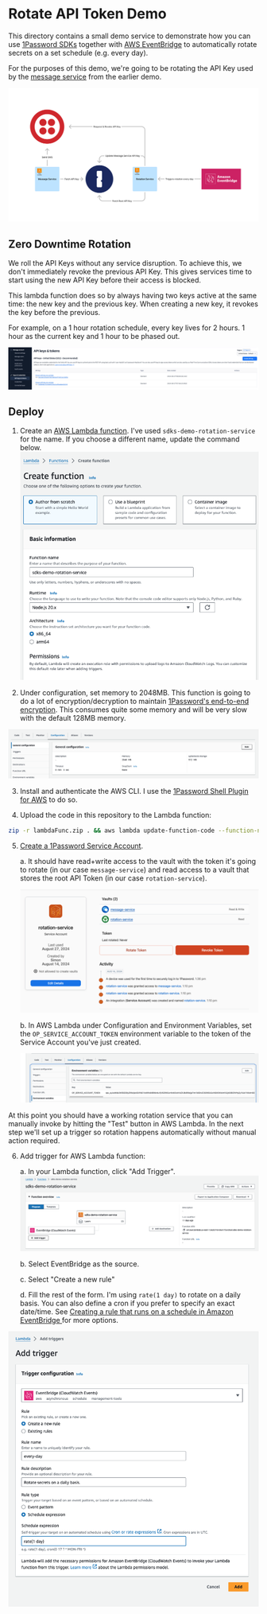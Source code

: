 # Rotate API Token Demo

This directory contains a small demo service to demonstrate how you can use [1Password SDKs](https://developer.1password.com/docs/sdks) together with [AWS EventBridge](https://docs.aws.amazon.com/eventbridge/latest/userguide/eb-what-is.html) to automatically rotate secrets on a set schedule (e.g. every day).

For the purposes of this demo, we're going to be rotating the API Key used by the [message service](../message-service/) from the earlier demo.

![Architecture Diagram](img/diagram.png)

## Zero Downtime Rotation

We roll the API Keys without any service disruption. To achieve this, we don't immediately revoke the previous API Key. This gives services time to start using the new API Key before their access is blocked.

This lambda function does so by always having two keys active at the same time: the new key and the previous key. When creating a new key, it revokes the key before the previous.

For example, on a 1 hour rotation schedule, every key lives for 2 hours. 1 hour as the current key and 1 hour to be phased out.

![Two active keys in Twilio dashboard](img/twilio-api-keys.png)

## Deploy

1. Create an [AWS Lambda function](console.aws.amazon.com/lambda/home). I've used `sdks-demo-rotation-service` for the name. If you choose a different name, update the command below.
![AWS Console to create Lambda function](img/create-lambda-func.png)

2. Under configuration, set memory to 2048MB. This function is going to do a lot of encryption/decryption to maintain [1Password's end-to-end encryption](https://1password.com/security/). This consumes quite some memory and will be very slow with the default 128MB memory.

![Lambda func configuration](img/lambda-config.png) 

3. Install and authenticate the AWS CLI. I use the [1Password Shell Plugin for AWS](https://developer.1password.com/docs/cli/shell-plugins/aws/) to do so.

4. Upload the code in this repository to the Lambda function:
```sh
zip -r lambdaFunc.zip . && aws lambda update-function-code --function-name sdks-demo-rotation-service --zip-file fileb://./lambdaFunc.zip --region us-east-1
```

5. [Create a 1Password Service Account](https://developer.1password.com/docs/service-accounts/get-started).

   a. It should have read+write access to the vault with the token it's going to rotate (in our case `message-service`) and read access to a vault that stores the root API Token (in our case `rotation-service`).

    ![1Password Service Account for rotation service](img/1password-service-account.png)

   b. In AWS Lambda under Configuration and Environment Variables, set the `OP_SERVICE_ACCOUNT_TOKEN` environment variable to the token of the Service Account you've just created.

    ![1Password Service Account Token configured in AWS Lambda environment](img/lambda-environment.png)

At this point you  should have a working rotation service that you can manually invoke by hitting the "Test" button in AWS Lambda. In the next step we'll set up a trigger so rotation happens automatically without manual action required.

6. Add trigger for AWS Lambda function:

   a. In your Lambda function, click "Add Trigger".
    ![](img/aws-lambda-trigger.png)

   b. Select EventBridge as the source.

   c. Select "Create a new rule"

   d. Fill the rest of the form. I'm using `rate(1 day)` to rotate on a daily basis. You can also define a cron if you prefer to specify an exact date/time. See [Creating a rule that runs on a schedule in Amazon EventBridge
](https://docs.aws.amazon.com/eventbridge/latest/userguide/eb-create-rule-schedule.html) for more options.


![AWS Lambda EventBridge Trigger](img/create-eventbridge-trigger.png)

